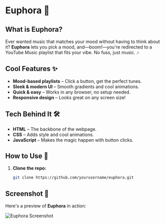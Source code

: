 
# Euphora 🎵

## What is Euphora?
Ever wanted music that matches your mood without having to think about it? **Euphora** lets you pick a mood, and—boom!—you're redirected to a YouTube Music playlist that fits your vibe. No fuss, just music. 🎶

## Cool Features ✨
- **Mood-based playlists** – Click a button, get the perfect tunes.
- **Sleek & modern UI** – Smooth gradients and cool animations.
- **Quick & easy** – Works in any browser, no setup needed.
- **Responsive design** – Looks great on any screen size!

## Tech Behind It 🛠
- **HTML** – The backbone of the webpage.
- **CSS** – Adds style and cool animations.
- **JavaScript** – Makes the magic happen with button clicks.

## How to Use 🚀
1. **Clone the repo:**
   ```bash
   git clone https://github.com/yourusername/euphora.git
   
 ## Screenshot 📸

Here's a preview of **Euphora** in action:

![Euphora Screenshot](Euphora.jpg)
